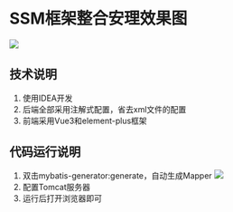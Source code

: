 # SSM框架整合安理效果图![](https://tva1.sinaimg.cn/large/e6c9d24ely1h22krl3r4ij21iw0u0q5s.jpg)## 技术说明1. 使用IDEA开发1. 后端全部采用注解式配置，省去xml文件的配置2. 前端采用Vue3和element-plus框架## 代码运行说明1. 双击mybatis-generator:generate，自动生成Mapper![](https://tva1.sinaimg.cn/large/e6c9d24ely1h22kxbheqdj20u80p2jvf.jpg)2. 配置Tomcat服务器3. 运行后打开浏览器即可